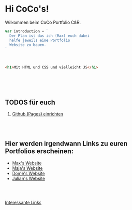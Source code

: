 # Hi CoCo's!

Wilkommen beim CoCo Portfolio C&R.

```js
var introduction = `
  Der Plan ist das ich (Max) euch dabei 
  helfe jeweils eine Portfolio 
  Website zu bauen.
`
```

<br>

```html
<h1>Mit HTML und CSS und vielleicht JS</h1>
```

<br>
<br>
<br>

## TODOS für euch
1. [Github (Pages) einrichten](/content/todo.md)


<br>
<br>

## Hier werden irgendwann Links zu euren Portfolios erscheinen:
- [Max's Website](https://jim-fx.github.io)
- [Maja's Website](https://mkawecki0.github.io)
- [Dome's Website](https://domebour.github.io)
- [Julian's Website](https://juliangrafen.github.io/portfolio)


<br>
<br>

[Interessante Links](/content/links.md)

